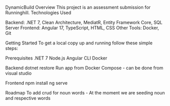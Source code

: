 DynamicBuild
Overview
This project is an assessment submission for Runninghill.
Technologies Used

Backend: .NET 7, Clean Architecture, MediatR, Entity Framework Core, SQL Server
Frontend: Angular 17, TypeScript, HTML, CSS
Other Tools: Docker, Git

Getting Started
To get a local copy up and running follow these simple steps:

Prerequisites
.NET 7
Node.js
Angular CLI
Docker

Backend
dotnet restore
Run app from Docker Compose - can be done from visual studio

Frontend
npm install
ng serve

Roadmap
To add crud for noun words - At the moment we are seeding noun and respective words

